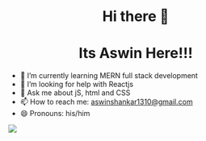 ### <h1 style="text-align: center"> Hi there 👋 </h1>
<h1 style="text-align: center">Its Aswin Here!!!</h1>



- 🌱 I’m currently learning  MERN full stack development
- 🤔 I’m looking for help with Reactjs
- 💬 Ask me about jS, html and CSS
- 📫 How to reach me: aswinshankar1310@gmail.com
- 😄 Pronouns: his/him

<img src = "https://github-readme-stats.vercel.app/api?username=aswin130&&show_icons=true&title_color=F9813A&icon_color=bb2acf&text_color=151515&bg_color=C6FFC1">
